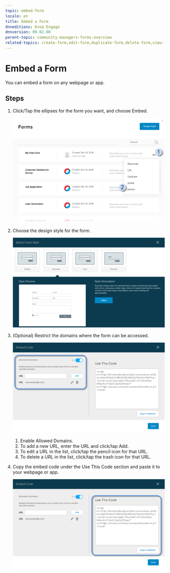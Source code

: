 ```yaml
---
topic: embed-form
locale: en
title: Embed a Form
dnneditions: Evoq Engage
dnnversion: 09.02.00
parent-topic: community-managers-forms-overview
related-topics: create-form,edit-form,duplicate-form,delete-form,view-form-responses
---
```


# Embed a Form

You can embed a form on any webpage or app.

## Steps

1.  Click/Tap the ellipses for the form you want, and choose Embed.
    
      
    
    ![Click/Tap the ellipses for the form > Embed](img/scr-Forms-List-ellipsesmenu-Embed.png)
    
      
    
2.  Choose the design style for the form.
    
      
    
    ![Choose the design style for the form.](img/scr-SelectFormStyle.png)
    
      
    

3.  (Optional) Restrict the domains where the form can be accessed.
    
      
    
    ![Restrict the domains.](img/scr-Form-EmbedCode-AllowedDomains.png)
    
      
    
    1.  Enable Allowed Domains.
    2.  To add a new URL, enter the URL and click/tap Add.
    3.  To edit a URL in the list, click/tap the pencil icon for that URL.
    4.  To delete a URL in the list, click/tap the trash icon for that URL.
4.  Copy the embed code under the Use This Code section and paste it to your webpage or app.
    
      
    
    ![Copy the embed code.](img/scr-Form-EmbedCode-UseThisCode.png)